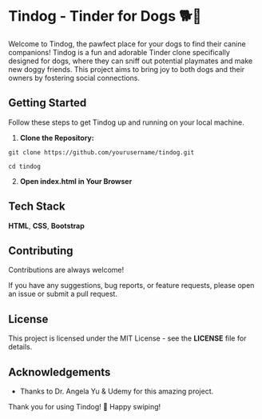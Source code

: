 
# Tindog - Tinder for Dogs 🐕🐾

Welcome to Tindog, the pawfect place for your dogs to find their canine companions! Tindog is a fun and adorable Tinder clone specifically designed for dogs, where they can sniff out potential playmates and make new doggy friends. This project aims to bring joy to both dogs and their owners by fostering social connections.


## Getting Started

Follow these steps to get Tindog up and running on your local machine.

1. **Clone the Repository:**
```
git clone https://github.com/yourusername/tindog.git

```
```
cd tindog
```

2. **Open index.html in Your Browser**
## Tech Stack

**HTML**, **CSS**, **Bootstrap**


## Contributing

Contributions are always welcome!

If you have any suggestions, bug reports, or feature requests, please open an issue or submit a pull request.
## License

This project is licensed under the MIT License - see the **LICENSE** file for details.
## Acknowledgements

- Thanks to Dr. Angela Yu & Udemy for this amazing project.

Thank you for using Tindog! 🐾 Happy swiping!
